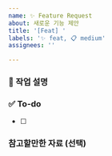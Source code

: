 ```yaml
---
name: ✨ Feature Request
about: 새로운 기능 제안
title: '[Feat] '
labels: '✨ feat, 📋 medium'
assignees: ''

---
```


### 💼 작업 설명
<!-- 구현하고 싶은 기능에 대해 간단하게 설명해주세요 -->

### ✅ To-do
<!-- 해당 기능을 구현하기 위해 해야 할 하위 태스크를 작성해주세요 -->
- [ ] 

### 참고할만한 자료 (선택)
<!-- 관련 문서, 링크, 스크린샷 등 -->